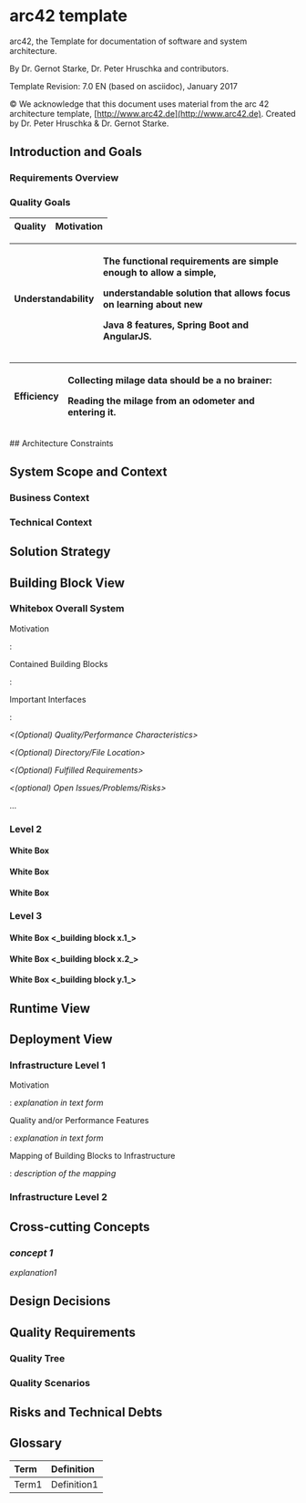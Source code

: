 # arc42 template

arc42, the Template for documentation of software and system architecture.

By Dr. Gernot Starke, Dr. Peter Hruschka and contributors.

Template Revision: 7.0 EN \(based on asciidoc\), January 2017

© We acknowledge that this document uses material from the arc 42 architecture template, [http://www.arc42.de](http://www.arc42.de). Created by Dr. Peter Hruschka & Dr. Gernot Starke.

## Introduction and Goals

### Requirements Overview

### Quality Goals

| Quality | Motivation |
| :--- | :--- |


<table>
  <thead>
    <tr>
      <th style="text-align:left">Understandability</th>
      <th style="text-align:left">
        <p>The functional requirements are simple enough to allow a simple,</p>
        <p>understandable solution that allows focus on learning about new</p>
        <p>Java 8 features, Spring Boot and AngularJS.</p>
      </th>
    </tr>
  </thead>
  <tbody></tbody>
</table><table>
  <thead>
    <tr>
      <th style="text-align:left">Efficiency</th>
      <th style="text-align:left">
        <p>Collecting milage data should be a no brainer:</p>
        <p>Reading the milage from an odometer and entering it.</p>
      </th>
    </tr>
  </thead>
  <tbody></tbody>
</table>## Architecture Constraints

## System Scope and Context

### Business Context

### Technical Context

## Solution Strategy

## Building Block View

### Whitebox Overall System

Motivation

:

Contained Building Blocks

:

Important Interfaces

:

_&lt;\(Optional\) Quality/Performance Characteristics&gt;_

_&lt;\(Optional\) Directory/File Location&gt;_

_&lt;\(Optional\) Fulfilled Requirements&gt;_

_&lt;\(optional\) Open Issues/Problems/Risks&gt;_

…

### Level 2

#### White Box

#### White Box

#### White Box

### Level 3

#### White Box &lt;\_building block x.1\_&gt;

#### White Box &lt;\_building block x.2\_&gt;

#### White Box &lt;\_building block y.1\_&gt;

## Runtime View

## Deployment View

### Infrastructure Level 1

Motivation

: _explanation in text form_

Quality and/or Performance Features

: _explanation in text form_

Mapping of Building Blocks to Infrastructure

: _description of the mapping_

### Infrastructure Level 2

## Cross-cutting Concepts

### _concept 1_

_explanation1_

## Design Decisions

## Quality Requirements

### Quality Tree

### Quality Scenarios

## Risks and Technical Debts

## Glossary

| Term | Definition |
| :--- | :--- |
| Term1 | Definition1 |

